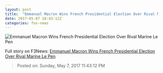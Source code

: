```yaml
---
layout: post
title:  "Emmanuel Macron Wins French Presidential Election Over Rival Marine Le Pen"
date: 2017-05-07 18:43:12Z
categories: fox-news
---
```


![Emmanuel Macron Wins French Presidential Election Over Rival Marine Le Pen](http://nation.foxnews.com/sites/nation.foxnews.com/files/styles/story_624_300/public/macron-reuters.jpg)




Full story on F3News: [Emmanuel Macron Wins French Presidential Election Over Rival Marine Le Pen](http://www.f3nws.com/n/QZu3qG)

> Posted on: Sunday, May 7, 2017 11:43:12 PM

